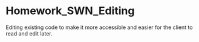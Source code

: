 # Homework_SWN_Editing
Editing existing code to make it more accessible and easier for the client to read and edit later.
